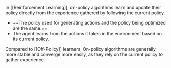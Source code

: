 In [[Reinforcement Learning]], on-policy algorithms learn and update their policy directly from the experience gathered by following the current policy.
- ==The policy used for generating actions and the policy being optimized are the same.==
- The agent learns from the actions it takes in the environment based on its current policy.

Compared to [[Off-Policy]] learners, On-policy algorithms are generally more stable and converge more easily, as they rely on the current policy to gather experience. 